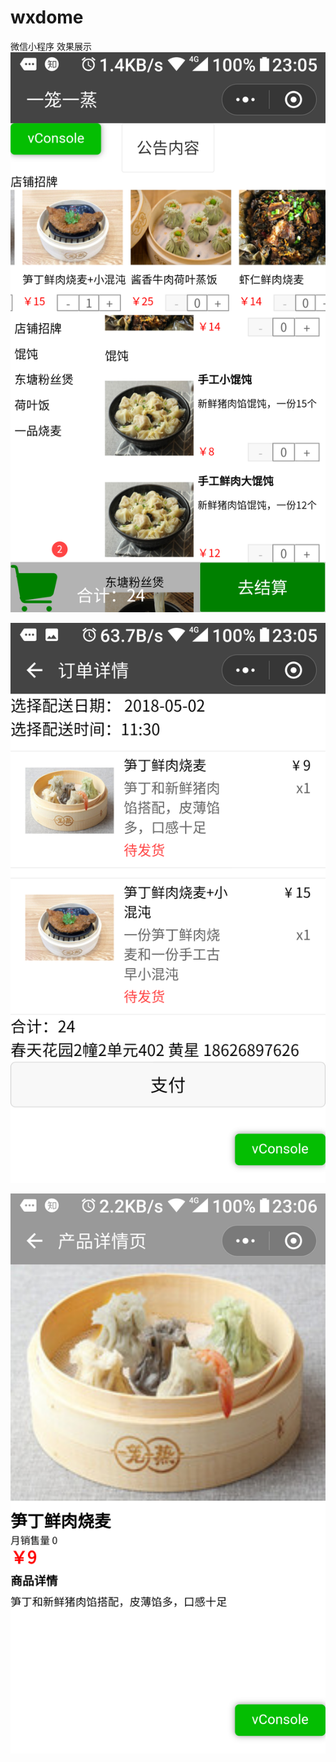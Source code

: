 # wxdome
微信小程序
效果展示
![Image text](https://github.com/hx1990/wxdome/blob/master/showpic/Screenshot_20180508-230516.png)

![Image text](https://github.com/hx1990/wxdome/blob/master/showpic/Screenshot_20180508-230553.png)

![Image text](https://github.com/hx1990/wxdome/blob/master/showpic/Screenshot_20180508-230637.png)

